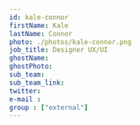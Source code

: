 ```yaml
---
id: kale-connor
firstName: Kale
lastName: Connor
photo: ./photos/kale-connor.png
job_title: Designer UX/UI
ghostName:
ghostPhoto:
sub_team:
sub_team_link:
twitter:
e-mail :
group : ["external"]
---
```


